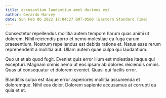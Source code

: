 ```yaml
---
title: accusantium laudantium amet ducimus est
author: Gerardo Harvey
date: Sun Feb 06 2022 17:04:27 GMT-0500 (Eastern Standard Time)
---
```

Consectetur repellendus mollitia autem tempore harum quas animi ut dolorem. Nihil reiciendis porro et nemo molestiae ea fuga earum praesentium. Nostrum repellendus est debitis ratione et. Natus esse rerum reprehenderit a mollitia aut. Ullam autem quae culpa qui laudantium.

 Quo ut et ab quod fugit. Eveniet quis error illum est molestiae itaque qui excepturi. Magnam omnis nemo ut eos ipsam ab dolores reiciendis omnis. Quas ut consequatur et dolorem eveniet. Quasi qui facilis error.

 Blanditiis culpa est itaque error asperiores mollitia assumenda et doloremque. Nihil eos dolor. Dolorem sapiente accusamus at corrupti ea quia et et.